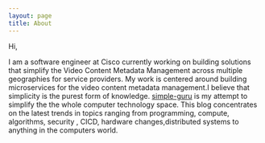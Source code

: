 ```yaml
---
layout: page
title: About
---
```



Hi,

I am a software engineer at Cisco currently working on building solutions that simplify the Video Content Metadata Management across multiple geographies for service providers. My work is centered around building microservices for the video content metadata management.I believe that simplicity is the purest form of knowledge. [simple-guru](http://simple-guru.github.io/) is my attempt to simplify the the whole computer technology space. This blog concentrates on the latest trends in topics ranging from programming, compute, algorithms, security , CICD, hardware changes,distributed systems to anything in the computers world.